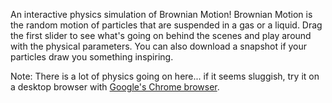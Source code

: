 An interactive physics simulation of Brownian Motion!
Brownian Motion is the random motion of particles that are suspended in
a gas or a liquid. Drag the first slider to see what's going on behind
the scenes and play around with the physical parameters. You can also
download a snapshot if your particles draw you something inspiring.

Note: There is a lot of physics going on here... if it seems sluggish,
try it on a desktop browser with [Google's Chrome browser](https://www.google.com/intl/en/chrome/browser/).
